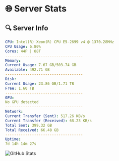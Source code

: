 # 🌐 Server Stats
## 🔍 Server Info
```yaml
CPU: Intel(R) Xeon(R) CPU E5-2699 v4 @ 1370.28MHz
CPU Usage: 6.80%
Cores: 44P | 88T
-----------------------------------
Memory:
Current Usage: 7.67 GB/503.74 GB
Available: 492.71 GB
-----------------------------------
Disk:
Current Usage: 23.86 GB/1.71 TB
Free: 1.60 TB
-----------------------------------
GPU:
No GPU detected
-----------------------------------
Network:
Current Transfer (Sent): 517.26 KB/s
Current Transfer (Received): 68.23 KB/s
Total Sent: 399.32 GB
Total Received: 66.48 GB
-----------------------------------
Uptime:
7d 14h 14m 27s
```
![GitHub Stats](https://img.shields.io/badge/Updated-2025-04-27_07:23:15-blue)